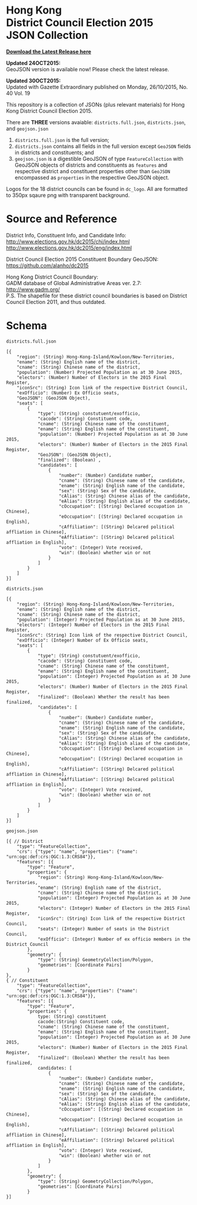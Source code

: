 # Hong Kong <br>District Council Election 2015 <br>JSON Collection
[**Download the Latest Release here**](https://github.com/UnKnoWn-Consortium/DC2015_JSON/releases/latest)

**Updated 24OCT2015:** <br>GeoJSON version is available now! Please check the latest release.

**Updated 30OCT2015:** <br>Updated with Gazette Extraordinary published on Monday, 26/10/2015, No. 40 Vol. 19

This repository is a collection of JSONs (plus relevant materials) for Hong Kong District Council Election 2015.

There are **THREE** versions avaiable: `districts.full.json`, `districts.json`, and `geojson.json`

1. `districts.full.json` is the full version; <br>
2. `districts.json` contains all fields in the full version except `GeoJSON` fields in districts and constituents; and <br>
3. `geojson.json` is a digestible GeoJSON of type `FeatureCollection` with GeoJSON objects of districts and constituents as `features` and respective district and constituent properties other than `GeoJSON` encompassed as `properties` in the respective GeoJSON object. 

Logos for the 18 district councils can be found in `dc_logo`. All are formatted to 350px sqaure png with transparent background. 

# Source and Reference

District Info, Constituent Info, and Candidate Info: <br>http://www.elections.gov.hk/dc2015/chi/index.html <br>http://www.elections.gov.hk/dc2015/eng/index.html

District Council Election 2015 Constituent Boundary GeoJSON: <br>https://github.com/alanho/dc2015

Hong Kong District Council Boundary: <br>
GADM database of Global Administrative Areas ver. 2.7: <br>
http://www.gadm.org/
<br>P.S. The shapefile for these district council boundaries is based on District Council Election 2011, and thus outdated.

# Schema

`districts.full.json`
```
[{
    "region": (String) Hong-Kong-Island/Kowloon/New-Territories, 
    "ename": (String) English name of the district, 
    "cname": (String) Chinese name of the district, 
    "population": (Number) Projected Population as at 30 June 2015,
    "electors": (Number) Number of Electors in the 2015 Final Register,
    "iconSrc": (String) Icon link of the respective District Council,
    "exOfficio": (Number) Ex Officio seats,
    "GeoJSON": (GeoJSON Object),
    "seats": [
        {
            "type": (String) constutuent/exofficio,
            "cacode": (String) Constituent code,
            "cname": (String) Chinese name of the constituent,
            "ename": (String) English name of the constituent,
            "population": (Number) Projected Population as at 30 June 2015,
            "electors": (Number) Number of Electors in the 2015 Final Register,
            "GeoJSON": (GeoJSON Object),
            "finalized": (Boolean) ,
            "candidates": [
                {
                    "number": (Number) Candidate number,
                    "cname": (String) Chinese name of the candidate,
                    "ename": (String) English name of the candidate,
                    "sex": (String) Sex of the candidate,
                    "cAlias": (String) Chinese alias of the candidate,
                    "eAlias": (String) English alias of the candidate,
                    "cOccupation": [(String) Declared occupation in Chinese],
                    "eOccupation": [(String) Declared occupation in English],
                    "cAffiliation": [(String) Delcared political affliation in Chinese],
                    "eAffiliation": [(String) Delcared political affliation in English],
                    "vote": (Integer) Vote received,
                    "win": (Boolean) whether win or not
                }
            ]
        }
    ]
}]
```

`districts.json`
```
[{
    "region": (String) Hong-Kong-Island/Kowloon/New-Territories, 
    "ename": (String) English name of the district, 
    "cname": (String) Chinese name of the district, 
    "population": (Integer) Projected Population as at 30 June 2015,
    "electors": (Integer) Number of Electors in the 2015 Final Register,
    "iconSrc": (String) Icon link of the respective District Council,
    "exOfficio": (Integer) Number of Ex Officio seats,
    "seats": [
        {
            "type": (String) constutuent/exofficio,
            "cacode": (String) Constituent code,
            "cname": (String) Chinese name of the constituent,
            "ename": (String) English name of the constituent,
            "population": (Integer) Projected Population as at 30 June 2015,
            "electors": (Number) Number of Electors in the 2015 Final Register,
            "finalized": (Boolean) Whether the result has been finalized,
            "candidates": [
                {
                    "number": (Number) Candidate number,
                    "cname": (String) Chinese name of the candidate,
                    "ename": (String) English name of the candidate,
                    "sex": (String) Sex of the candidate,
                    "cAlias": (String) Chinese alias of the candidate,
                    "eAlias": (String) English alias of the candidate,
                    "cOccupation": [(String) Declared occupation in Chinese],
                    "eOccupation": [(String) Declared occupation in English],
                    "cAffiliation": [(String) Delcared political affliation in Chinese],
                    "eAffiliation": [(String) Delcared political affliation in English],
                    "vote": (Integer) Vote received,
                    "win": (Boolean) whether win or not
                }
            ]
        }
    ]
}]
```

`geojson.json`
```
[{ // District
    "type": "FeatureCollection",
    "crs": {"type": "name", "properties": {"name": "urn:ogc:def:crs:OGC:1.3:CRS84"}},
    "features": [{
        "type": "Feature", 
        "properties": {
            "region": (String) Hong-Kong-Island/Kowloon/New-Territories, 
            "ename": (String) English name of the district, 
            "cname": (String) Chinese name of the district, 
            "population": (Integer) Projected Population as at 30 June 2015, 
            "electors": (Integer) Number of Electors in the 2015 Final Register, 
            "iconSrc": (String) Icon link of the respective District Council,
            "seats": (Integer) Number of seats in the District Council, 
            "exOfficio": (Integer) Number of ex officio members in the District Council
        }, 
        "geometry": {
            "type": (String) GeometryCollection/Polygon,
            "geometries": [Coordinate Pairs]
        }
}, 
{ // Constituent
    "type": "FeatureCollection",
    "crs": {"type": "name", "properties": {"name": "urn:ogc:def:crs:OGC:1.3:CRS84"}},
    "features": [{
        "type": "Feature", 
        "properties": {
            type: (String) constituent
            cacode:(String) Constituent code, 
            "cname": (String) Chinese name of the constituent,
            "ename": (String) English name of the constituent,
            "population": (Integer) Projected Population as at 30 June 2015,
            "electors": (Number) Number of Electors in the 2015 Final Register,
            "finalized": (Boolean) Whether the result has been finalized,
            candidates: [
                {
                    "number": (Number) Candidate number,
                    "cname": (String) Chinese name of the candidate,
                    "ename": (String) English name of the candidate,
                    "sex": (String) Sex of the candidate,
                    "cAlias": (String) Chinese alias of the candidate,
                    "eAlias": (String) English alias of the candidate,
                    "cOccupation": [(String) Declared occupation in Chinese],
                    "eOccupation": [(String) Declared occupation in English],
                    "cAffiliation": [(String) Delcared political affliation in Chinese],
                    "eAffiliation": [(String) Delcared political affliation in English],
                    "vote": (Integer) Vote received,
                    "win": (Boolean) whether win or not
                }
            ]
        }, 
        "geometry": {
            "type": (String) GeometryCollection/Polygon,
            "geometries": [Coordinate Pairs]
        }
}]
```
